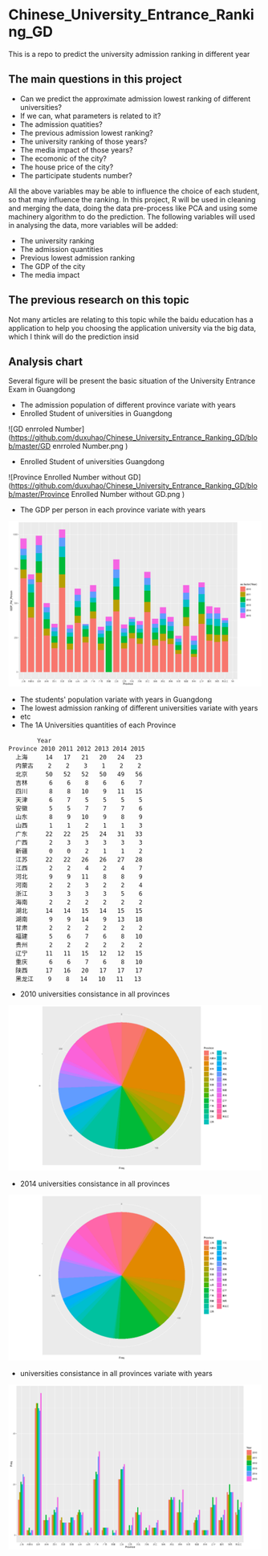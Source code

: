 # Chinese_University_Entrance_Ranking_GD
This is a repo to predict the university admission ranking in different year

## The main questions in this project
- Can we predict the approximate admission lowest ranking of different universities?
- If we can, what parameters is related to it?
 - The admission quatities?
 - The previous admission lowest ranking?
 - The university ranking of those years?
 - The media impact of those years?
 - The ecomonic of the city?
 - The house price of the city?
 - The participate students number?

All the above variables may be able to influence the choice of each student, so that may influence the ranking. In this project, R will be used in cleaning and merging the data, doing the data pre-process like PCA and using some machinery algorithm to do the prediction. The following variables will used in analysing the data, more variables will be added:

- The university ranking
- The admission quantities
- Previous lowest admission ranking
- The GDP of the city
- The media impact

## The previous research on this topic
Not many articles are relating to this topic while the baidu education has a application to help you choosing the application university via the big data, which I think will do the prediction insid

## Analysis chart
Several figure will be present the basic situation of the University Entrance Exam in Guangdong

- The admission population of different province variate with years
 - Enrolled Student of universities in Guangdong

![GD enrroled Number](https://github.com/duxuhao/Chinese_University_Entrance_Ranking_GD/blob/master/GD enrroled Number.png )

 - Enrolled Student of universities Guangdong

![Province Enrolled Number without GD](https://github.com/duxuhao/Chinese_University_Entrance_Ranking_GD/blob/master/Province Enrolled Number without GD.png )

- The GDP per person in each province variate with years

![GDP_PER_PERSON](https://github.com/duxuhao/Chinese_University_Entrance_Ranking_GD/blob/master/GDP_PER_PERSON.png )
- The students' population variate with years in Guangdong
- The lowest admission ranking of different universities variate with years
- etc
- The 1A Universities quantities of each Province
```
        Year
Province 2010 2011 2012 2013 2014 2015
  上海     14   17   21   20   24   23
  内蒙古    2    2    3    1    2    2
  北京     50   52   52   50   49   56
  吉林      6    6    8    6    6    7
  四川      8    8   10    9   11   15
  天津      6    7    5    5    5    5
  安徽      5    5    7    7    7    6
  山东      8    9   10    9    8    9
  山西      1    1    2    1    1    3
  广东     22   22   25   24   31   33
  广西      2    3    3    3    3    3
  新疆      0    0    2    1    1    2
  江苏     22   22   26   26   27   28
  江西      2    2    4    2    4    7
  河北      9    9   11    8    8    9
  河南      2    2    3    2    2    4
  浙江      3    3    3    3    5    6
  海南      2    2    2    2    2    2
  湖北     14   14   15   14   15   15
  湖南      9    9   14    9   13   18
  甘肃      2    2    2    2    2    2
  福建      5    6    7    6    8   10
  贵州      2    2    2    2    2    2
  辽宁     11   11   15   12   12   15
  重庆      6    6    7    6    8   10
  陕西     17   16   20   17   17   17
  黑龙江    9    8   14   10   11   13
```
 - 2010 universities consistance in all provinces

![ProvinceUniversities2014](https://github.com/duxuhao/Chinese_University_Entrance_Ranking_GD/blob/master/ProvinceUniversities2010.png )

 - 2014 universities consistance in all provinces

![ProvinceUniversities2014](https://github.com/duxuhao/Chinese_University_Entrance_Ranking_GD/blob/master/ProvinceUniversities2014.png )

 - universities consistance in all provinces variate with years

![ProvinceUniversitiesWithYears](https://github.com/duxuhao/Chinese_University_Entrance_Ranking_GD/blob/master/ProvinceUniversitiesWithYears.png )


